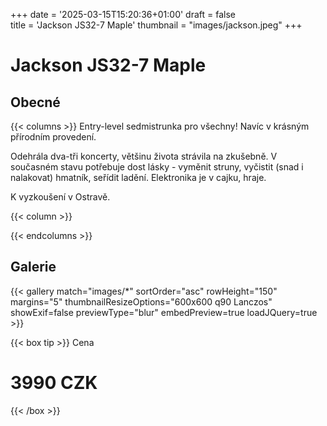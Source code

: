 +++
date = '2025-03-15T15:20:36+01:00'
draft = false   
title = 'Jackson JS32-7 Maple'
thumbnail = "images/jackson.jpeg"
+++
# Jackson JS32-7 Maple 
## Obecné
{{< columns >}}
Entry-level sedmistrunka pro všechny! Navíc v krásným přírodním provedení.

Odehrála dva-tři koncerty, většinu života strávila na zkušebně. V současném stavu potřebuje dost lásky - vyměnit struny, vyčistit (snad i nalakovat) hmatník, seřídit ladění. Elektronika je v cajku, hraje.

K vyzkoušení v Ostravě.

{{< column >}}

{{< endcolumns >}}


## Galerie
{{< gallery match="images/*" sortOrder="asc" rowHeight="150" margins="5" thumbnailResizeOptions="600x600 q90 Lanczos" showExif=false previewType="blur" embedPreview=true loadJQuery=true >}}

{{< box tip >}}
Cena

# 3990 CZK
{{< /box >}}







